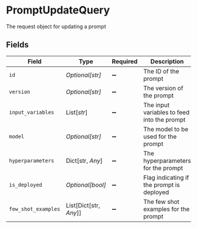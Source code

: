 # PromptUpdateQuery

The request object for updating a prompt


## Fields

| Field                                       | Type                                        | Required                                    | Description                                 |
| ------------------------------------------- | ------------------------------------------- | ------------------------------------------- | ------------------------------------------- |
| `id`                                        | *Optional[str]*                             | :heavy_minus_sign:                          | The ID of the prompt                        |
| `version`                                   | *Optional[str]*                             | :heavy_minus_sign:                          | The version of the prompt                   |
| `input_variables`                           | List[*str*]                                 | :heavy_minus_sign:                          | The input variables to feed into the prompt |
| `model`                                     | *Optional[str]*                             | :heavy_minus_sign:                          | The model to be used for the prompt         |
| `hyperparameters`                           | Dict[str, *Any*]                            | :heavy_minus_sign:                          | The hyperparameters for the prompt          |
| `is_deployed`                               | *Optional[bool]*                            | :heavy_minus_sign:                          | Flag indicating if the prompt is deployed   |
| `few_shot_examples`                         | List[Dict[str, *Any*]]                      | :heavy_minus_sign:                          | The few shot examples for the prompt        |